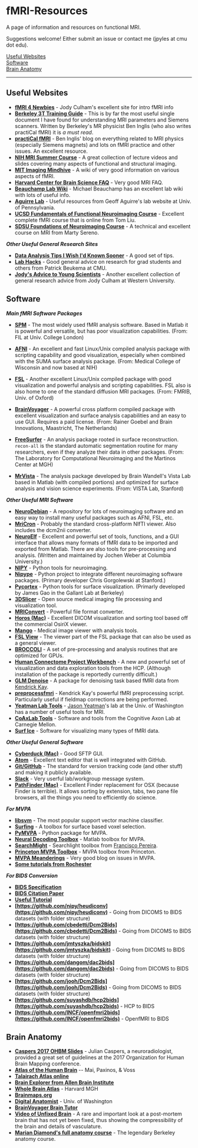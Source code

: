 # fMRI-Resources
A page of information and resources on functional MRI.

Suggestions welcome!
Either submit an issue or contact me (jpyles at cmu dot edu).

[Useful Websites](#useful-websites)  
[Software](#software)  
[Brain Anatomy](#brain-anatomy)  


---


## Useful Websites


* **[fMRI 4 Newbies](http://culhamlab.ssc.uwo.ca/fmri4newbies/)** - Jody Culham's excellent site for intro fMRI info
* **[Berkeley 3T Training Guide](http://bic.berkeley.edu/sites/default/files/3T_user_training_FAQ_08Mar2012.doc)** - This is by far the most useful single document I have found for understanding MRI parameters and Siemens scanners. Written by Berkeley's MR physicist Ben Inglis (who also writes practiCal fMRI) it is *a must read*.
* **[practiCal fMRI](https://practicalfmri.blogspot.com/)** - Ben Inglis' blog on everything related to MRI physics (especially Siemens magnets) and lots on fMRI practice and other issues. An excellent resource.
* **[NIH MRI Summer Course](https://fmrif.nimh.nih.gov/public/fmri-course)** - A great collection of lecture videos and slides covering many aspects of functional and structural imaging.
* **[MIT Imaging Mindhive](http://mindhive.mit.edu/imaging)** - A wiki of very good information on various aspects of fMRI.
* **[Harvard Center for Brain Science FAQ](http://cbs.fas.harvard.edu/science/core-facilities/neuroimaging/information-investigators/MRphysicsfaq)** - Very good MRI FAQ.
* **[Beauchamp Lab Wiki](http://www.openwetware.org/wiki/Beauchamp:Lab_Notebook)** - Michael Beauchamp has an excellent lab wiki with lots of useful info.
* **[Aguirre Lab](https://cfn.upenn.edu/aguirre/wiki/public:methods)** - Useful resources from Geoff Aguirre's lab website at Univ. of Pennsylvania.
* **[UCSD Fundamentals of Functional Neuroimaging Course](https://www.youtube.com/playlist?list=PLn7hWU9T1O6FExueed50s9Wl98dzSLmXL)** - Excellent complete fMRI course that is online from Tom Liu.
* **[SDSU Foundations of Neuroimaging Course](https://pages.ucsd.edu/~msereno/569/.lectures.html)** - A technical and excellent course on MRI from Marty Sereno.

***Other Useful General Research Sites***
* **[Data Analysis Tips I Wish I'd Known Sooner](http://deevybee.blogspot.com/2014/04/data-analysis-ten-tips-i-wish-id-known.html)** - A good set of tips.
* **[Lab Hacks](https://github.com/pbeukema/LabHacks)** - Good general advice on research for grad students and others from Patrick Beukema at CMU.
* **[Jody's Advice to Young Scientists](http://www.culhamlab.com/academic-advice/)** - Another excellent collection of general research advice from Jody Culham at Western University.


## Software

***Main fMRI Software Packages***

* **[SPM](http://www.fil.ion.ucl.ac.uk/spm/)** - The most widely used fMRI analysis software. Based in Matlab it is powerful and versatile, but has poor visualization capabilities. (From: FIL at Univ. College London)

* **[AFNI](https://afni.nimh.nih.gov/)** - An excellent and fast Linux/Unix compiled analysis package with scripting capability and good visualization, especially when combined with the SUMA surface analysis package. (From: Medical College of Wisconsin and now based at NIH)

* **[FSL](https://fsl.fmrib.ox.ac.uk/fsl/fslwiki)** - Another excellent Linux/Unix compiled package with good visualization and powerful analysis and scripting capabilities. FSL also is also home to one of the standard diffusion MRI packages. (From: FMRIB, Univ. of Oxford)

* **[BrainVoyager](http://www.brainvoyager.com/)** - A powerful cross platform compiled package with excellent visualization and surface analysis capabilities and an easy to use GUI. Requires a paid license. (From: Rainer Goebel and Brain Innovations, Maastricht, The Netherlands)

* **[FreeSurfer](https://surfer.nmr.mgh.harvard.edu/)** - An analysis package rooted in surface reconstruction. `recon-all` is the standard automatic segmentation routine for many researchers, even if they analyze their data in other packages. (From: The Laboratory for Computational Neuroimaging and the Martinos Center at MGH)

* **[MrVista](https://github.com/vistalab/vistasoft)** - The analysis package developed by Brain Wandell's Vista Lab based in Matlab (with compiled portions) and optimized for surface analysis and vision science experiments. (From: VISTA Lab, Stanford)

***Other Useful MRI Software***

* **[NeuroDebian](http://neuro.debian.net/)** - A repository for lots of neuroimaging software and an easy way to install many useful packages such as AFNI, FSL, etc.
* **[MriCron](http://people.cas.sc.edu/rorden/mricron/index.html)** - Probably the standard cross-platform NIfTI viewer. Also includes the dcm2nii converter.
* **[NeuroElf](http://neuroelf.net/)** - Excellent and powerful set of tools, functions, and a GUI interface that allows many formats of fMRI data to be imported and exported from Matlab. There are also tools for pre-processing and analysis. (Written and maintained by Jochen Weber at Columbia University.)
* **[NIPY](http://nipy.org/)** - Python tools for neuroimaging.
* **[Nipype](http://nipype.readthedocs.io/en/latest/#)** - Python project to integrate different neuroimaging software packages. (Primary developer Chris Gorgolewski at Stanford.)
* **[Pycortex](https://gallantlab.github.io/)** - Python tools for surface visualization. (Primarly developed by James Gao in the Gallant Lab at Berkeley)
* **[3DSlicer](https://www.slicer.org/)** - Open source medical imaging file processing and visualization tool.
* **[MRIConvert](http://lcni.uoregon.edu/downloads/mriconvert)** - Powerful file format converter.
* **[Horos (Mac)](https://www.horosproject.org/)** - Excellent DICOM visualization and sorting tool based off the commercial OsiriX viewer.
* **[Mango](http://ric.uthscsa.edu/mango/)** - Medical image viewer with analysis tools.
* **[FSL View](https://fsl.fmrib.ox.ac.uk/fsl/fslwiki/FslView)** - The viewer part of the FSL package that can also be used as a general viewer.
* **[BROCCOLI](https://github.com/wanderine/BROCCOLI)** - A set of pre-processing and analysis routines that are optimized for GPUs.
* **[Human Connectome Project Workbench](http://www.humanconnectome.org/software/connectome-workbench)** - A new and powerful set of visualization and data exploration tools from the HCP. (Although installation of the package is reportedly currently difficult.)
* **[GLM Denoise](http://kendrickkay.net/GLMdenoise/)** - A package for denoising task based fMRI data from [Kendrick Kay](http://cvnlab.net/).
* **[preprocessfmri](https://github.com/kendrickkay/preprocessfmri)** - Kendrick Kay's powerful fMRI preprocessing script. Particularly useful if fieldmap corrections are being performed.
* **[Yeatman Lab Tools](https://github.com/yeatmanlab)** - [Jason Yeatman](http://www.jasonyeatman.com/)'s lab at the Univ. of Washington has a number of useful tools for MRI.
* **[CoAxLab Tools](https://github.com/CoAxLab)** - Software and tools from the Cognitive Axon Lab at Carnegie Mellon.
* **[Surf Ice](https://www.nitrc.org/projects/surfice/)** - Software for visualizing many types of fMRI data.


***Other Useful General Software***

* **[Cyberduck (Mac)](https://cyberduck.io/?l=en)** - Good SFTP GUI.
* **[Atom](https://atom.io/)** - Excellent text editor that is well integrated with GitHub.
* **[Git/GitHub](https://github.com/git)** - The standard for version tracking code (and other stuff) and making it publicly available.
* **[Slack](https://slack.com/)** - Very userful lab/workgroup message system.
* **[PathFinder (Mac)](https://cocoatech.com/)** - Excellent Finder replacement for OSX (because Finder is terrible). It allows sorting by extension, tabs, two pane file browsers, all the things you need to efficiently do science.


***For MVPA***

* **[libsvm](https://www.csie.ntu.edu.tw/~cjlin/libsvm/)** - The most popular support vector machine classifier.
* **[Surfing](http://surfing.sourceforge.net/Welcome.html)** - A toolbox for surface based voxel selection.
* **[PyMVPA](http://www.pymvpa.org/)** - Python package for MVPA.
* **[Neural Decoding Toolbox](http://www.readout.info/)** - Matlab toolbox for MVPA.
* **[SearchMight](http://www.franciscopereira.org/searchmight/)** - Searchlight toolbox from [Francisco Pereira](http://www.franciscopereira.org/).
* **[Princeton MVPA Toolbox](https://github.com/princetonuniversity/princeton-mvpa-toolbox)** - MVPA toolbox from Princeton.
* **[MVPA Meanderings](http://mvpa.blogspot.com/)** - Very good blog on issues in MVPA.
* **[Some tutorials from Rochester](http://www2.bcs.rochester.edu/sites/raizada/fmri-matlab.html)**

***For BIDS Conversion***

* **[BIDS Specification](http://bids.neuroimaging.io/bids_spec1.0.2.pdf)** 
* **[BIDS Citation Paper](https://www.nature.com/articles/sdata201644)**
* **[Useful Tutorial](http://reproducibility.stanford.edu/bids-tutorial-series-part-1a/)**
* **[https://github.com/nipy/heudiconv](https://github.com/nipy/heudiconv)** - Going from DICOMS to BIDS datasets (with folder structure)
* **[https://github.com/cbedetti/Dcm2Bids](https://github.com/cbedetti/Dcm2Bids)** - Going from DICOMS to BIDS datasets (with folder structure)
* **[https://github.com/jmtyszka/bidskit](https://github.com/jmtyszka/bidskit)** - Going from DICOMS to BIDS datasets (with folder structure)
* **[https://github.com/dangom/dac2bids](https://github.com/dangom/dac2bids)** - Going from DICOMS to BIDS datasets (with folder structure)
* **[https://github.com/jooh/Dcm2Bids](https://github.com/jooh/Dcm2Bids)** - Going from DICOMS to BIDS datasets (with folder structure)
* **[https://github.com/suyashdb/hcp2bids](https://github.com/suyashdb/hcp2bids)** - HCP to BIDS
* **[https://github.com/INCF/openfmri2bids](https://github.com/INCF/openfmri2bids)** - OpenfMRI to BIDS





## Brain Anatomy

* **[Caspers 2017 OHBM Slides](https://www.humanbrainmapping.org/files/2017/ED%20Courses/Course%20Materials/Anatomy_Caspers_Julian.pdf)** - Julian Caspers, a neuroradiologist, provided a great set of guidelines at the 2017 Organization for Human Brain Mapping conference.
* **[Atlas of the Human Brain](http://www.amazon.com/Atlas-Human-Brain-Third-Edition/dp/012373603X)** -- Mai, Paxinos, & Voss
* **[Talairach Atlas online](http://www.talairach.org/)**
* **[Brain Explorer from Allen Brain Institute](http://human.brain-map.org/static/brainexplorer)**
* **[Whole Brain Atlas](http://www.med.harvard.edu/aanlib/home.html)** - Harvard MGH
* **[Brainmaps.org](brainmaps.org)**
* **[Digital Anatomist](http://www9.biostr.washington.edu/da.html)** - Univ. of Washington
* **[BrainVoyager Brain Tutor](http://www.brainvoyager.com/products/braintutor.html)**
* **[Video of Unfixed Brain](https://youtu.be/jHxyP-nUhUY)** - A rare and important look at a post-mortem brain that has not yet been fixed, thus showing the compressibility of the brain and details of vasculature.
* **[Marian Diamond's full anatomy course](https://www.youtube.com/watch?v=S9WtBRNydso&list=PLYaP1u75QsCDt6gTE29X758sD7-by7U_T)** - The legendary Berkeley anatomy course.
